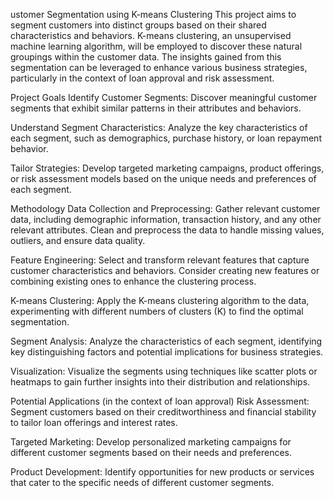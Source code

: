 ustomer Segmentation using K-means Clustering
This project aims to segment customers into distinct groups based on their shared characteristics and behaviors. K-means clustering, an unsupervised machine learning algorithm, will be employed to discover these natural groupings within the customer data. The insights gained from this segmentation can be leveraged to enhance various business strategies, particularly in the context of loan approval and risk assessment.

Project Goals
Identify Customer Segments: Discover meaningful customer segments that exhibit similar patterns in their attributes and behaviors.

Understand Segment Characteristics: Analyze the key characteristics of each segment, such as demographics, purchase history, or loan repayment behavior.

Tailor Strategies: Develop targeted marketing campaigns, product offerings, or risk assessment models based on the unique needs and preferences of each segment.

Methodology
Data Collection and Preprocessing: Gather relevant customer data, including demographic information, transaction history, and any other relevant attributes. Clean and preprocess the data to handle missing values, outliers, and ensure data quality.

Feature Engineering: Select and transform relevant features that capture customer characteristics and behaviors. Consider creating new features or combining existing ones to enhance the clustering process.

K-means Clustering: Apply the K-means clustering algorithm to the data, experimenting with different numbers of clusters (K) to find the optimal segmentation.

Segment Analysis: Analyze the characteristics of each segment, identifying key distinguishing factors and potential implications for business strategies.

Visualization: Visualize the segments using techniques like scatter plots or heatmaps to gain further insights into their distribution and relationships.

Potential Applications (in the context of loan approval)
Risk Assessment: Segment customers based on their creditworthiness and financial stability to tailor loan offerings and interest rates.

Targeted Marketing: Develop personalized marketing campaigns for different customer segments based on their needs and preferences.

Product Development: Identify opportunities for new products or services that cater to the specific needs of different customer segments.
